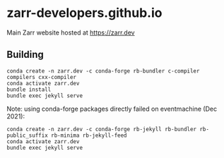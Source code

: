 # zarr-developers.github.io

Main Zarr website hosted at https://zarr.dev

## Building

```
conda create -n zarr.dev -c conda-forge rb-bundler c-compiler compilers cxx-compiler
conda activate zarr.dev
bundle install
bundle exec jekyll serve
```

Note: using conda-forge packages directly failed on eventmachine (Dec 2021):
```
conda create -n zarr.dev -c conda-forge rb-jekyll rb-bundler rb-public_suffix rb-minima rb-jekyll-feed
conda activate zarr.dev
bundle exec jekyll serve
```
